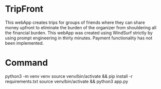# TripFront
This webApp creates trips for groups of friends where they can share money upfront to eliminate the burden of the organizer from shouldering all the financial burden. This webApp was created using WindSurf strictly by using prompt engineering in thirty minutes. Payment functionality has not been implemented.

# Command
python3 -m venv venv
source venv/bin/activate && pip install -r requirements.txt
source venv/bin/activate && python3 app.py
